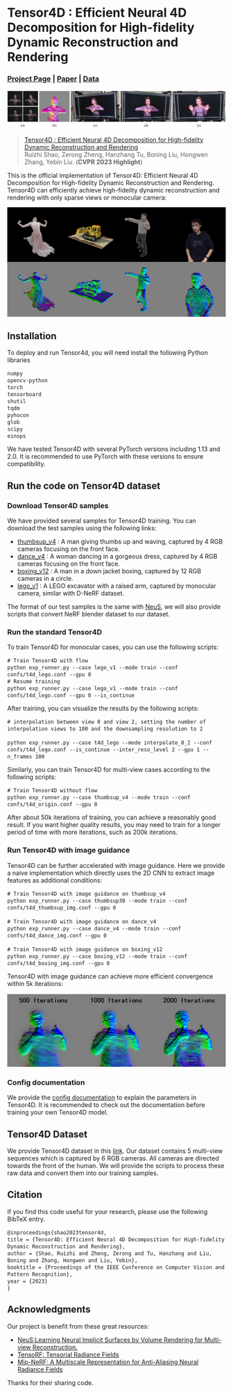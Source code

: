 # Tensor4D : Efficient Neural 4D Decomposition for High-fidelity Dynamic Reconstruction and Rendering
### [Project Page](https://liuyebin.com/tensor4d/tensor4d.html) | [Paper](https://arxiv.org/abs/2211.11610) | [Data]()

![image](assets/teaser.jpg)

> [Tensor4D : Efficient Neural 4D Decomposition for High-fidelity Dynamic Reconstruction and Rendering](https://arxiv.org/pdf/2211.11610.pdf)  
> Ruizhi Shao, Zerong Zheng, Hanzhang Tu, Boning Liu, Hongwen Zhang, Yebin Liu.
> (**CVPR 2023 Highlight**)

This is the official implementation of Tensor4D: Efficient Neural 4D Decomposition for High-fidelity Dynamic Reconstruction and Rendering. Tensor4D can efficiently achieve high-fidelity dynamic reconstruction and rendering with only sparse views or monocular camera:


![image](assets/results.png)



## Installation

To deploy and run Tensor4d, you will need install the following Python libraries

```
numpy
opencv-python
torch
tensorboard
shutil
tqdm
pyhocon
glob
scipy
einops
```

We have tested Tensor4D with several PyTorch versions including 1.13 and 2.0. It is recommended to use PyTorch with these versions to ensure compatibility.

## Run the code on Tensor4D dataset

### Download Tensor4D samples

We have provided several samples for Tensor4D training. You can download the test samples using the following links:

- [thumbsup_v4](https://mailstsinghuaeducn-my.sharepoint.com/:u:/g/personal/shaorz20_mails_tsinghua_edu_cn/EbDH2JH5MplMk7iV4JYdtSUBl88UBBBBu24lUqCJ_65hMQ?e=PEfQSs) : A man giving thumbs up and waving, captured by 4 RGB cameras focusing on the front face.
- [dance_v4](https://mailstsinghuaeducn-my.sharepoint.com/:u:/g/personal/shaorz20_mails_tsinghua_edu_cn/EfpMTnVxCqNKvLR35R3a6TIBQ2i1e0NmsEJys2cCIcsxuA?e=oWpIkA) : A woman dancing in a gorgeous dress, captured by 4 RGB cameras focusing on the front face. 
- [boxing_v12](https://mailstsinghuaeducn-my.sharepoint.com/:u:/g/personal/shaorz20_mails_tsinghua_edu_cn/EcmHCmJ9NehAmtsCuBTcKxYBZSptnNPXuJrhKgCltW7Grw?e=WawpWb) : A man in a down jacket boxing, captured by 12 RGB cameras in a circle.
- [lego_v1](https://mailstsinghuaeducn-my.sharepoint.com/:u:/g/personal/shaorz20_mails_tsinghua_edu_cn/EcX8qOf9ODhGnwh_FcuR-eQBRvLFWdslN57jbKhUdOWObg?e=gkVoIn) : A LEGO excavator with a raised arm, captured by monocular camera, similar with D-NeRF dataset.

The format of our test samples is the same with [NeuS](https://github.com/Totoro97/NeuS), we will also provide scripts that convert NeRF blender dataset to our dataset.

### Run the standard Tensor4D 

To train Tensor4D for monocular cases, you can use the following scripts:

```
# Train Tensor4D with flow
python exp_runner.py --case lego_v1 --mode train --conf confs/t4d_lego.conf --gpu 0    
# Resume training
python exp_runner.py --case lego_v1 --mode train --conf confs/t4d_lego.conf --gpu 0 --is_continue
```

After training, you can visualize the results by the following scripts:

```
# interpolation between view 0 and view 2, setting the number of interpolation views to 100 and the downsampling resolution to 2

python exp_runner.py --case t4d_lego --mode interpolate_0_2 --conf confs/t4d_lego.conf --is_continue --inter_reso_level 2 --gpu 1 --n_frames 100
```

Similarly, you can train Tensor4D for multi-view cases according to the following scripts:

```
# Train Tensor4D without flow
python exp_runner.py --case thumbsup_v4 --mode train --conf confs/t4d_origin.conf --gpu 0
```

After about 50k iterations of training, you can achieve a reasonably good result. If you want higher quality results, you may need to train for a longer period of time with more iterations, such as 200k iterations.

### Run Tensor4D with image guidance

Tensor4D can be further accelerated with image guidance. Here we provide a naive implementation which directly uses the 2D CNN to extract image features as additional conditions:

```
# Train Tensor4D with image guidance on thumbsup_v4
python exp_runner.py --case thumbsup30 --mode train --conf confs/t4d_thumbsup_img.conf --gpu 0

# Train Tensor4D with image guidance on dance_v4
python exp_runner.py --case dance_v4 --mode train --conf confs/t4d_dance_img.conf --gpu 0

# Train Tensor4D with image guidance on boxing_v12
python exp_runner.py --case boxing_v12 --mode train --conf confs/t4d_boxing_img.conf --gpu 0
```

Tensor4D with image guidance can achieve more efficient convergence within 5k iterations:

![image](assets/img_guide_results.png)

### Config documentation

We provide the [config documentation](CONFIG.md) to explain the parameters in Tensor4D. It is recommended to check out the documentation before training your own Tensor4D model.

## Tensor4D Dataset

We provide Tensor4D dataset in this [link](). Our dataset contains 5 multi-view sequences which is captured by 6 RGB cameras. All cameras are directed towards the front of the human. We will provide the scripts to process these raw data and convert them into our training samples.

## Citation

If you find this code useful for your research, please use the following BibTeX entry.

```
@inproceedings{shao2023tensor4d,
title = {Tensor4D: Efficient Neural 4D Decomposition for High-fidelity Dynamic Reconstruction and Rendering},
author = {Shao, Ruizhi and Zheng, Zerong and Tu, Hanzhang and Liu, Boning and Zhang, Hongwen and Liu, Yebin},
booktitle = {Proceedings of the IEEE Conference on Computer Vision and Pattern Recognition},
year = {2023}
}
```

## Acknowledgments

Our project is benefit from these great resources:

- [NeuS:Learning Neural Implicit Surfaces by Volume Rendering for Multi-view Reconstruction.](https://github.com/Totoro97/NeuS)
- [TensoRF: Tensorial Radiance Fields](https://github.com/apchenstu/TensoRF)
- [Mip-NeRF: A Multiscale Representation for Anti-Aliasing Neural Radiance Fields](https://github.com/bebeal/mipnerf-pytorch)

Thanks for their sharing code.